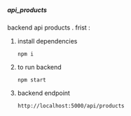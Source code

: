 ##### api_products


 backend api products .
 frist :
 
 1. install dependencies 

    ```
    npm i
    ```

 2. to run backend 

    ```
    npm start
    ```


 3. backend endpoint 

    ```
    http://localhost:5000/api/products
    ```
